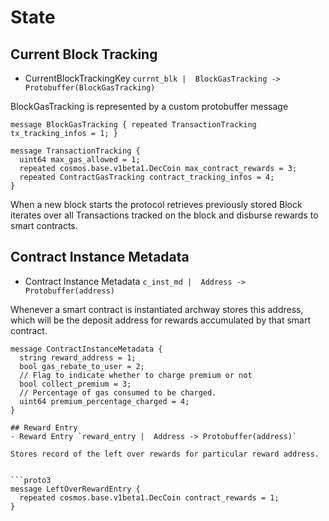 # State 

## Current Block Tracking
- CurrentBlockTrackingKey `currnt_blk |  BlockGasTracking -> Protobuffer(BlockGasTracking)`

BlockGasTracking is represented by a custom protobuffer message 
```proto3
message BlockGasTracking { repeated TransactionTracking tx_tracking_infos = 1; }

message TransactionTracking {
  uint64 max_gas_allowed = 1;
  repeated cosmos.base.v1beta1.DecCoin max_contract_rewards = 3;
  repeated ContractGasTracking contract_tracking_infos = 4;
}
```

When a new block starts the protocol retrieves previously stored Block iterates over all Transactions tracked on the block and disburse rewards to smart contracts.

## Contract Instance Metadata
- Contract Instance Metadata `c_inst_md |  Address -> Protobuffer(address)`

Whenever a smart contract is instantiated archway stores this address, which will be the deposit address for rewards accumulated by that smart contract.

```proto3
message ContractInstanceMetadata {
  string reward_address = 1;
  bool gas_rebate_to_user = 2;
  // Flag to indicate whether to charge premium or not
  bool collect_premium = 3;
  // Percentage of gas consumed to be charged.
  uint64 premium_percentage_charged = 4;
}

## Reward Entry
- Reward Entry `reward_entry |  Address -> Protobuffer(address)`

Stores record of the left over rewards for particular reward address.


```proto3
message LeftOverRewardEntry {
  repeated cosmos.base.v1beta1.DecCoin contract_rewards = 1;
}
```

